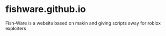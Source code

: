 # fishware.github.io
Fish-Ware is a website based on makin and giving scripts away for roblox exploiters
